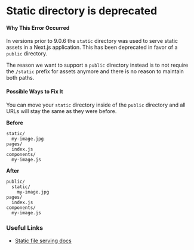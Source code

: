 Static directory is deprecated
==============================

#### Why This Error Occurred

In versions prior to 9.0.6 the `static` directory was used to serve static assets in a Next.js application. This has been deprecated in favor of a `public` directory.

The reason we want to support a `public` directory instead is to not require the `/static` prefix for assets anymore and there is no reason to maintain both paths.

#### Possible Ways to Fix It

You can move your `static` directory inside of the `public` directory and all URLs will stay the same as they were before.

**Before**

    static/
      my-image.jpg
    pages/
      index.js
    components/
      my-image.js

**After**

    public/
      static/
        my-image.jpg
    pages/
      index.js
    components/
      my-image.js

### Useful Links

-   [Static file serving docs](https://nextjs.org/docs/basic-features/static-file-serving)
